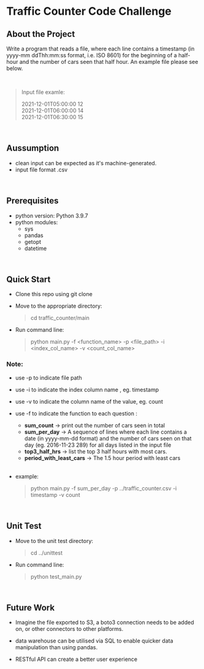 # Traffic Counter Code Challenge

## About the Project

Write a program that reads a file, where each line contains a timestamp (in yyyy-mm ddThh:mm:ss format, i.e. ISO 8601) for the beginning of a half-hour and the number of  cars seen that half hour. An example file please see below.  

<br />

> Input file examle:
>
>2021-12-01T05:00:00 12 \
>2021-12-01T06:00:00 14 \
>2021-12-01T06:30:00 15 

<br />

## Aussumption

- clean input  can be expected as it's machine-generated.
- input file format .csv

<br />

## Prerequisites

- python version: Python 3.9.7
- python modules:
  - sys
  - pandas
  - getopt
  - datetime

<br />

## Quick Start

- Clone this repo using git clone 
- Move to the appropriate directory: 
    > cd traffic_counter/main
- Run command line:
  
  > python main.py -f <function_name> -p <file_path> -i <index_col_name> -v <count_col_name>


### Note: 
- use -p to indicate file path
- use -i to indicate the index column name , eg. timestamp
- use -v to indicate the column name of the value, eg. count
- use -f to indicate the function to each question :
  - **sum_count** -> print out the number of cars seen in total
  - **sum_per_day** -> A sequence of lines where each line contains a date (in yyyy-mm-dd format) and the  number of cars seen on that day (eg. 2016-11-23 289) for all days listed in the input file
  - **top3_half_hrs** -> list the top 3 half hours with most cars.
  - **period_with_least_cars** -> The 1.5 hour period with least cars

  <br />
- example:
    > python main.py -f sum_per_day -p ../traffic_counter.csv -i timestamp -v count

<br />


## Unit Test
 
- Move to the unit test directory: 
    > cd ../unittest
- Run command line:
  
  > python test_main.py

<br />

## Future Work

- Imagine the file exported to S3, a boto3 connection needs to be added on, or other connectors to other platforms.

- data warehouse can be utilised via SQL to enable quicker data manipulation than using pandas.

- RESTful API can create a better user experience 
